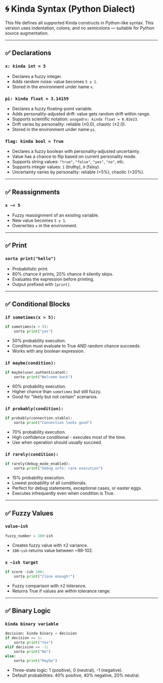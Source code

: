 # 🌀 Kinda Syntax (Python Dialect)

This file defines all supported Kinda constructs in Python-like syntax. This version uses indentation, colons, and no semicolons — suitable for Python source augmentation.

---

## ✅ Declarations

### `x: kinda int = 5`

- Declares a fuzzy integer.
- Adds random noise: value becomes `5 ± 1`.
- Stored in the environment under name `x`.

### `pi: kinda float = 3.14159`

- Declares a fuzzy floating-point variable.
- Adds personality-adjusted drift: value gets random drift within range.
- Supports scientific notation: `avogadro: kinda float = 6.02e23`.
- Drift varies by personality: reliable (±0.0), chaotic (±2.0).
- Stored in the environment under name `pi`.

### `flag: kinda bool = True`

- Declares a fuzzy boolean with personality-adjusted uncertainty.
- Value has a chance to flip based on current personality mode.
- Supports string values: `"true"`, `"false"`, `"yes"`, `"no"`, etc.
- Supports integer values: `1` (truthy), `0` (falsy).
- Uncertainty varies by personality: reliable (<5%), chaotic (>20%).

---

## ✅ Reassignments

### `x ~= 5`

- Fuzzy reassignment of an existing variable.
- New value becomes `5 ± 1`.
- Overwrites `x` in the environment.

---

## ✅ Print

### `sorta print("hello")`

- Probabilistic print.
- 80% chance it prints, 20% chance it silently skips.
- Evaluates the expression before printing.
- Output prefixed with `[print]`.

---

## ✅ Conditional Blocks

### `if sometimes(x > 5):`

```python
if sometimes(x > 5):
    sorta print("yes")
```

- 50% probability execution.
- Condition must evaluate to True AND random chance succeeds.
- Works with any boolean expression.

### `if maybe(condition):`

```python
if maybe(user.authenticated):
    sorta print("Welcome back")
```

- 60% probability execution.
- Higher chance than `sometimes` but still fuzzy.
- Good for "likely but not certain" scenarios.

### `if probably(condition):`

```python  
if probably(connection.stable):
    sorta print("Connection looks good")
```

- 70% probability execution.
- High confidence conditional - executes most of the time.
- Use when operation should usually succeed.

### `if rarely(condition):`

```python
if rarely(debug_mode_enabled):
    sorta print("Debug info: rare execution")
```

- 15% probability execution.
- Lowest probability of all conditionals.
- Perfect for debug statements, exceptional cases, or easter eggs.
- Executes infrequently even when condition is True.

---

## ✅ Fuzzy Values

### `value~ish`

```python
fuzzy_number = 100~ish
```

- Creates fuzzy value with ±2 variance.
- `100~ish` returns value between ~98-102.

### `x ~ish target`

```python
if score ~ish 100:
    sorta print("Close enough!")
```

- Fuzzy comparison with ±2 tolerance.
- Returns True if values are within tolerance range.

---

## ✅ Binary Logic

### `kinda binary variable`

```python
decision: kinda binary = decision
if decision == 1:
    sorta print("Yes")
elif decision == -1:
    sorta print("No")  
else:
    sorta print("Maybe")
```

- Three-state logic: 1 (positive), 0 (neutral), -1 (negative).
- Default probabilities: 40% positive, 40% negative, 20% neutral.